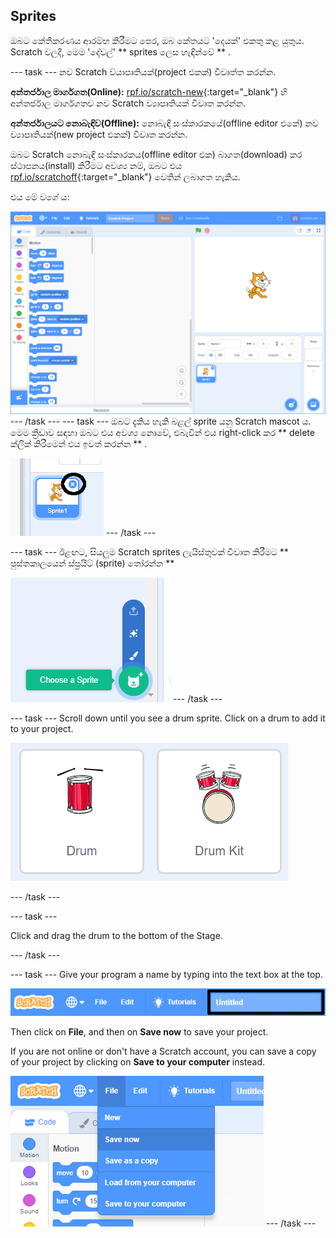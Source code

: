 ## Sprites

ඔබට කේතීකරණය ආරම්භ කිරීමට පෙර, ඔබ කේතයට 'දෙයක්' එකතු කළ යුතුය. Scratch වලදී, මෙම 'දේවල්' ** sprites ලෙස හැඳින්වේ ** .

\--- task \--- නව Scratch ව්යාපෘතියක්(project එකක්) විවෘත්ත කරන්න.

**අන්තර්ජාල මාර්ගගත(Online):** [rpf.io/scratch-new](http://rpf.io/scratch-new){:target="_blank"} හි අන්තර්ජාල මාර්ගගතව නව Scratch ව්‍යාපෘතියක් විවෘත කරන්න.

**අන්තර්ජාලයට නොබැඳිව(Offline):** නොබැඳි සංස්කාරකයේ(offline editor එකේ) නව ව්‍යාපෘතියක්(new project එකක්) විවෘත කරන්න.

ඔබට Scratch නොබැඳි සංස්කාරකය(offline editor එක) බාගත(download) කර ස්ථාපනය(install) කිරීමට අවශ්‍ය නම්, ඔබට එය [rpf.io/scratchoff](http://rpf.io/scratchoff){:target="_blank"} වෙතින් ලබාගත හැකිය.

එය මේ වගේ ය:

![තිර රුව(screenshot)](images/band-scratch.png) \--- /task \--- \--- task \--- ඔබට දැකිය හැකි බළල් sprite යනු Scratch mascot ය. මෙම ක්‍රීඩාව සඳහා ඔබට එය අවශ්‍ය නොවේ, එබැවින් එය right-click කර ** delete ක්ලික් කිරීමෙන් එය ඉවත් කරන්න ** .

![තිර රුව(screenshot)](images/band-delete-annotated.png) \--- /task \---

\--- task \--- ඊළඟට, සියලුම Scratch sprites ලැයිස්තුවක් විවෘත කිරීමට ** පුස්තකාලයෙන් ස්ප්‍රයිට් (sprite) තෝරන්න ** 

![තිර රුව(screenshot)](images/band-sprite-library.png) \--- /task \---

\--- task \--- Scroll down until you see a drum sprite. Click on a drum to add it to your project.

![පින්තුරය](images/band-sprite-drum.png)

\--- /task \---

\--- task \---

Click and drag the drum to the bottom of the Stage.

\--- /task \---

\--- task \--- Give your program a name by typing into the text box at the top.

![name](images/band-name-annotated.png)

Then click on **File**, and then on **Save now** to save your project.

If you are not online or don't have a Scratch account, you can save a copy of your project by clicking on **Save to your computer** instead.

![screenshot](images/band-save.png) \--- /task \---